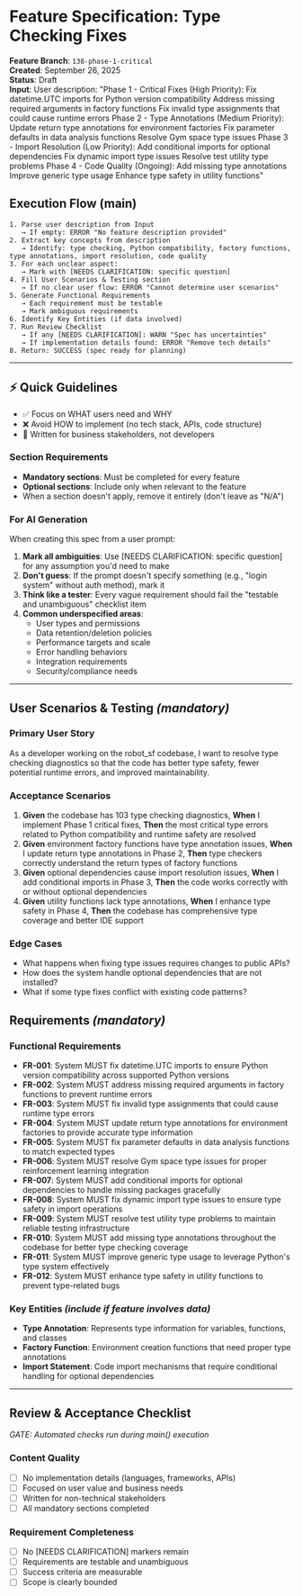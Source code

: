 # Feature Specification: Type Checking Fixes

**Feature Branch**: `138-phase-1-critical`  
**Created**: September 26, 2025  
**Status**: Draft  
**Input**: User description: "Phase 1 - Critical Fixes (High Priority): Fix datetime.UTC imports for Python version compatibility Address missing required arguments in factory functions Fix invalid type assignments that could cause runtime errors Phase 2 - Type Annotations (Medium Priority): Update return type annotations for environment factories Fix parameter defaults in data analysis functions Resolve Gym space type issues Phase 3 - Import Resolution (Low Priority): Add conditional imports for optional dependencies Fix dynamic import type issues Resolve test utility type problems Phase 4 - Code Quality (Ongoing): Add missing type annotations Improve generic type usage Enhance type safety in utility functions"

## Execution Flow (main)
```
1. Parse user description from Input
   → If empty: ERROR "No feature description provided"
2. Extract key concepts from description
   → Identify: type checking, Python compatibility, factory functions, type annotations, import resolution, code quality
3. For each unclear aspect:
   → Mark with [NEEDS CLARIFICATION: specific question]
4. Fill User Scenarios & Testing section
   → If no clear user flow: ERROR "Cannot determine user scenarios"
5. Generate Functional Requirements
   → Each requirement must be testable
   → Mark ambiguous requirements
6. Identify Key Entities (if data involved)
7. Run Review Checklist
   → If any [NEEDS CLARIFICATION]: WARN "Spec has uncertainties"
   → If implementation details found: ERROR "Remove tech details"
8. Return: SUCCESS (spec ready for planning)
```

---

## ⚡ Quick Guidelines
- ✅ Focus on WHAT users need and WHY
- ❌ Avoid HOW to implement (no tech stack, APIs, code structure)
- 👥 Written for business stakeholders, not developers

### Section Requirements
- **Mandatory sections**: Must be completed for every feature
- **Optional sections**: Include only when relevant to the feature
- When a section doesn't apply, remove it entirely (don't leave as "N/A")

### For AI Generation
When creating this spec from a user prompt:
1. **Mark all ambiguities**: Use [NEEDS CLARIFICATION: specific question] for any assumption you'd need to make
2. **Don't guess**: If the prompt doesn't specify something (e.g., "login system" without auth method), mark it
3. **Think like a tester**: Every vague requirement should fail the "testable and unambiguous" checklist item
4. **Common underspecified areas**:
   - User types and permissions
   - Data retention/deletion policies  
   - Performance targets and scale
   - Error handling behaviors
   - Integration requirements
   - Security/compliance needs

---

## User Scenarios & Testing *(mandatory)*

### Primary User Story
As a developer working on the robot_sf codebase, I want to resolve type checking diagnostics so that the code has better type safety, fewer potential runtime errors, and improved maintainability.

### Acceptance Scenarios
1. **Given** the codebase has 103 type checking diagnostics, **When** I implement Phase 1 critical fixes, **Then** the most critical type errors related to Python compatibility and runtime safety are resolved
2. **Given** environment factory functions have type annotation issues, **When** I update return type annotations in Phase 2, **Then** type checkers correctly understand the return types of factory functions
3. **Given** optional dependencies cause import resolution issues, **When** I add conditional imports in Phase 3, **Then** the code works correctly with or without optional dependencies
4. **Given** utility functions lack type annotations, **When** I enhance type safety in Phase 4, **Then** the codebase has comprehensive type coverage and better IDE support

### Edge Cases
- What happens when fixing type issues requires changes to public APIs?
- How does the system handle optional dependencies that are not installed?
- What if some type fixes conflict with existing code patterns?

## Requirements *(mandatory)*

### Functional Requirements
- **FR-001**: System MUST fix datetime.UTC imports to ensure Python version compatibility across supported Python versions
- **FR-002**: System MUST address missing required arguments in factory functions to prevent runtime errors
- **FR-003**: System MUST fix invalid type assignments that could cause runtime type errors
- **FR-004**: System MUST update return type annotations for environment factories to provide accurate type information
- **FR-005**: System MUST fix parameter defaults in data analysis functions to match expected types
- **FR-006**: System MUST resolve Gym space type issues for proper reinforcement learning integration
- **FR-007**: System MUST add conditional imports for optional dependencies to handle missing packages gracefully
- **FR-008**: System MUST fix dynamic import type issues to ensure type safety in import operations
- **FR-009**: System MUST resolve test utility type problems to maintain reliable testing infrastructure
- **FR-010**: System MUST add missing type annotations throughout the codebase for better type checking coverage
- **FR-011**: System MUST improve generic type usage to leverage Python's type system effectively
- **FR-012**: System MUST enhance type safety in utility functions to prevent type-related bugs

### Key Entities *(include if feature involves data)*
- **Type Annotation**: Represents type information for variables, functions, and classes
- **Factory Function**: Environment creation functions that need proper type annotations
- **Import Statement**: Code import mechanisms that require conditional handling for optional dependencies

---

## Review & Acceptance Checklist
*GATE: Automated checks run during main() execution*

### Content Quality
- [ ] No implementation details (languages, frameworks, APIs)
- [ ] Focused on user value and business needs
- [ ] Written for non-technical stakeholders
- [ ] All mandatory sections completed

### Requirement Completeness
- [ ] No [NEEDS CLARIFICATION] markers remain
- [ ] Requirements are testable and unambiguous  
- [ ] Success criteria are measurable
- [ ] Scope is clearly bounded
